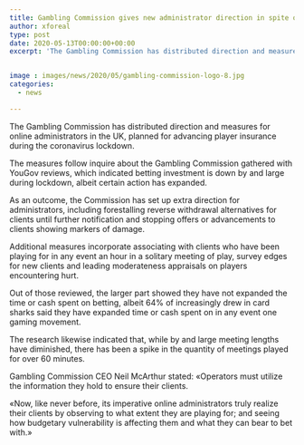 ```yaml
---
title: Gambling Commission gives new administrator direction in spite of decrease in betting support
author: xforeal 
type: post
date: 2020-05-13T00:00:00+00:00
excerpt: 'The Gambling Commission has distributed direction and measures for online administrators in the UK, planned for encouraging player insurance during the coronavirus lockdown '


image : images/news/2020/05/gambling-commission-logo-8.jpg
categories:
  - news

---
```

The Gambling Commission has distributed direction and measures for online administrators in the UK, planned for advancing player insurance during the coronavirus lockdown. 

The measures follow inquire about the Gambling Commission gathered with YouGov reviews, which indicated betting investment is down by and large during lockdown, albeit certain action has expanded. 

As an outcome, the Commission has set up extra direction for administrators, including forestalling reverse withdrawal alternatives for clients until further notification and stopping offers or advancements to clients showing markers of damage. 

Additional measures incorporate associating with clients who have been playing for in any event an hour in a solitary meeting of play, survey edges for new clients and leading moderateness appraisals on players encountering hurt. 

Out of those reviewed, the larger part showed they have not expanded the time or cash spent on betting, albeit 64&percnt; of increasingly drew in card sharks said they have expanded time or cash spent on in any event one gaming movement. 

The research likewise indicated that, while by and large meeting lengths have diminished, there has been a spike in the quantity of meetings played for over 60 minutes. 

Gambling Commission CEO Neil McArthur stated: &#171;Operators must utilize the information they hold to ensure their clients. 

&#171;Now, like never before, its imperative online administrators truly realize their clients by observing to what extent they are playing for; and seeing how budgetary vulnerability is affecting them and what they can bear to bet with.&#187;